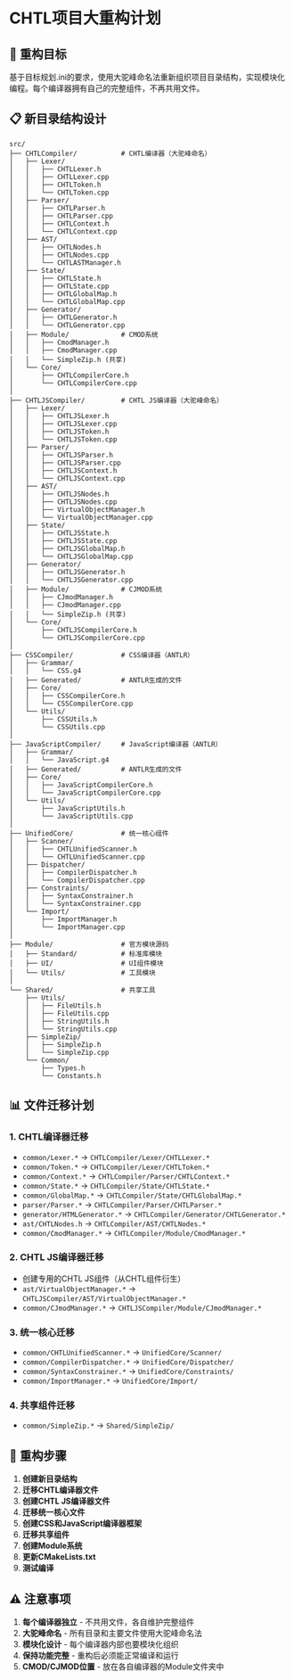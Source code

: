 # CHTL项目大重构计划

## 🎯 重构目标

基于目标规划.ini的要求，使用大驼峰命名法重新组织项目目录结构，实现模块化编程。每个编译器拥有自己的完整组件，不再共用文件。

## 📋 新目录结构设计

```
src/
├── CHTLCompiler/           # CHTL编译器（大驼峰命名）
│   ├── Lexer/
│   │   ├── CHTLLexer.h
│   │   ├── CHTLLexer.cpp
│   │   ├── CHTLToken.h
│   │   └── CHTLToken.cpp
│   ├── Parser/
│   │   ├── CHTLParser.h
│   │   ├── CHTLParser.cpp
│   │   ├── CHTLContext.h
│   │   └── CHTLContext.cpp
│   ├── AST/
│   │   ├── CHTLNodes.h
│   │   ├── CHTLNodes.cpp
│   │   └── CHTLASTManager.h
│   ├── State/
│   │   ├── CHTLState.h
│   │   ├── CHTLState.cpp
│   │   ├── CHTLGlobalMap.h
│   │   └── CHTLGlobalMap.cpp
│   ├── Generator/
│   │   ├── CHTLGenerator.h
│   │   └── CHTLGenerator.cpp
│   ├── Module/             # CMOD系统
│   │   ├── CmodManager.h
│   │   ├── CmodManager.cpp
│   │   └── SimpleZip.h (共享)
│   └── Core/
│       ├── CHTLCompilerCore.h
│       └── CHTLCompilerCore.cpp
│
├── CHTLJSCompiler/         # CHTL JS编译器（大驼峰命名）
│   ├── Lexer/
│   │   ├── CHTLJSLexer.h
│   │   ├── CHTLJSLexer.cpp
│   │   ├── CHTLJSToken.h
│   │   └── CHTLJSToken.cpp
│   ├── Parser/
│   │   ├── CHTLJSParser.h
│   │   ├── CHTLJSParser.cpp
│   │   ├── CHTLJSContext.h
│   │   └── CHTLJSContext.cpp
│   ├── AST/
│   │   ├── CHTLJSNodes.h
│   │   ├── CHTLJSNodes.cpp
│   │   ├── VirtualObjectManager.h
│   │   └── VirtualObjectManager.cpp
│   ├── State/
│   │   ├── CHTLJSState.h
│   │   ├── CHTLJSState.cpp
│   │   ├── CHTLJSGlobalMap.h
│   │   └── CHTLJSGlobalMap.cpp
│   ├── Generator/
│   │   ├── CHTLJSGenerator.h
│   │   └── CHTLJSGenerator.cpp
│   ├── Module/             # CJMOD系统
│   │   ├── CJmodManager.h
│   │   ├── CJmodManager.cpp
│   │   └── SimpleZip.h (共享)
│   └── Core/
│       ├── CHTLJSCompilerCore.h
│       └── CHTLJSCompilerCore.cpp
│
├── CSSCompiler/            # CSS编译器（ANTLR）
│   ├── Grammar/
│   │   └── CSS.g4
│   ├── Generated/          # ANTLR生成的文件
│   ├── Core/
│   │   ├── CSSCompilerCore.h
│   │   └── CSSCompilerCore.cpp
│   └── Utils/
│       ├── CSSUtils.h
│       └── CSSUtils.cpp
│
├── JavaScriptCompiler/     # JavaScript编译器（ANTLR）
│   ├── Grammar/
│   │   └── JavaScript.g4
│   ├── Generated/          # ANTLR生成的文件
│   ├── Core/
│   │   ├── JavaScriptCompilerCore.h
│   │   └── JavaScriptCompilerCore.cpp
│   └── Utils/
│       ├── JavaScriptUtils.h
│       └── JavaScriptUtils.cpp
│
├── UnifiedCore/            # 统一核心组件
│   ├── Scanner/
│   │   ├── CHTLUnifiedScanner.h
│   │   └── CHTLUnifiedScanner.cpp
│   ├── Dispatcher/
│   │   ├── CompilerDispatcher.h
│   │   └── CompilerDispatcher.cpp
│   ├── Constraints/
│   │   ├── SyntaxConstrainer.h
│   │   └── SyntaxConstrainer.cpp
│   └── Import/
│       ├── ImportManager.h
│       └── ImportManager.cpp
│
├── Module/                 # 官方模块源码
│   ├── Standard/           # 标准库模块
│   ├── UI/                 # UI组件模块
│   └── Utils/              # 工具模块
│
└── Shared/                 # 共享工具
    ├── Utils/
    │   ├── FileUtils.h
    │   ├── FileUtils.cpp
    │   ├── StringUtils.h
    │   └── StringUtils.cpp
    ├── SimpleZip/
    │   ├── SimpleZip.h
    │   └── SimpleZip.cpp
    └── Common/
        ├── Types.h
        └── Constants.h
```

## 📊 文件迁移计划

### 1. CHTL编译器迁移
- `common/Lexer.*` → `CHTLCompiler/Lexer/CHTLLexer.*`
- `common/Token.*` → `CHTLCompiler/Lexer/CHTLToken.*`
- `common/Context.*` → `CHTLCompiler/Parser/CHTLContext.*`
- `common/State.*` → `CHTLCompiler/State/CHTLState.*`
- `common/GlobalMap.*` → `CHTLCompiler/State/CHTLGlobalMap.*`
- `parser/Parser.*` → `CHTLCompiler/Parser/CHTLParser.*`
- `generator/HTMLGenerator.*` → `CHTLCompiler/Generator/CHTLGenerator.*`
- `ast/CHTLNodes.h` → `CHTLCompiler/AST/CHTLNodes.*`
- `common/CmodManager.*` → `CHTLCompiler/Module/CmodManager.*`

### 2. CHTL JS编译器迁移
- 创建专用的CHTL JS组件（从CHTL组件衍生）
- `ast/VirtualObjectManager.*` → `CHTLJSCompiler/AST/VirtualObjectManager.*`
- `common/CJmodManager.*` → `CHTLJSCompiler/Module/CJmodManager.*`

### 3. 统一核心迁移
- `common/CHTLUnifiedScanner.*` → `UnifiedCore/Scanner/`
- `common/CompilerDispatcher.*` → `UnifiedCore/Dispatcher/`
- `common/SyntaxConstrainer.*` → `UnifiedCore/Constraints/`
- `common/ImportManager.*` → `UnifiedCore/Import/`

### 4. 共享组件迁移
- `common/SimpleZip.*` → `Shared/SimpleZip/`

## 🔧 重构步骤

1. **创建新目录结构**
2. **迁移CHTL编译器文件**
3. **创建CHTL JS编译器文件**
4. **迁移统一核心文件**
5. **创建CSS和JavaScript编译器框架**
6. **迁移共享组件**
7. **创建Module系统**
8. **更新CMakeLists.txt**
9. **测试编译**

## ⚠️ 注意事项

1. **每个编译器独立** - 不共用文件，各自维护完整组件
2. **大驼峰命名** - 所有目录和主要文件使用大驼峰命名法
3. **模块化设计** - 每个编译器内部也要模块化组织
4. **保持功能完整** - 重构后必须能正常编译和运行
5. **CMOD/CJMOD位置** - 放在各自编译器的Module文件夹中